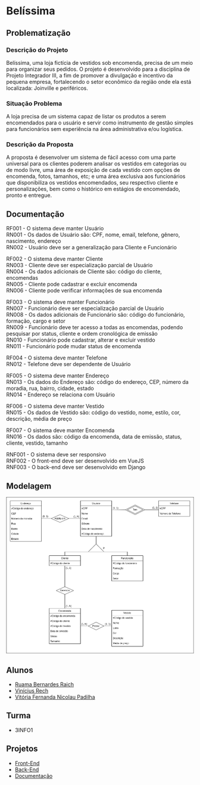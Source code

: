 # Belíssima

## Problematização

### Descrição do Projeto
Belíssima, uma loja fictícia de vestidos sob encomenda, precisa de um meio para organizar seus pedidos. O projeto é desenvolvido para a disciplina de Projeto Integrador III, a fim de promover a divulgação e incentivo da pequena empresa, fortalecendo o setor econômico da região onde ela está localizada: Joinville e periféricos. 

### Situação Problema
A loja precisa de um sistema capaz de listar os produtos a serem encomendados para o usuário e servir como instrumento de gestão simples para funcionários sem experiência na área administrativa e/ou logística.

### Descrição da Proposta
A proposta é desenvolver um sistema de fácil acesso com uma parte universal para os clientes poderem analisar os vestidos em categorias ou de modo livre, uma área de exposição de cada vestido com opções de encomenda, fotos, tamanhos, etc; e uma área exclusiva aos funcionários que disponibiliza os vestidos encomendados, seu respectivo cliente e personalizações, bem como o histórico em estágios de encomendado, pronto e entregue.

## Documentação

RF001 - O sistema deve manter Usuário\
RN001 - Os dados de Usuário são: CPF, nome, email, telefone, gênero, nascimento, endereço\
RN002 - Usuário deve ser a generalização para Cliente e Funcionário

RF002 - O sistema deve manter Cliente\
RN003 - Cliente deve ser especialização parcial de Usuário\
RN004 - Os dados adicionais de Cliente são: código do cliente, encomendas\
RN005 - Cliente pode cadastrar e excluir encomenda\
RN006 - Cliente pode verificar informações de sua encomenda

RF003 - O sistema deve manter Funcionário\
RN007 - Funcionário deve ser especialização parcial de Usuário\
RN008 - Os dados adicionais de Funcionário são: código do funcionário, formação, cargo e setor\
RN009 - Funcionário deve ter acesso a todas as encomendas, podendo pesquisar por status, cliente e ordem cronológica de emissão\
RN010 - Funcionário pode cadastrar, alterar e excluir vestido\
RN011 - Funcionário pode mudar status de encomenda

RF004 - O sistema deve manter Telefone\
RN012 - Telefone deve ser dependente de Usuário

RF005 - O sistema deve manter Endereço\
RN013 - Os dados do Endereço são: código do endereço, CEP, número da moradia, rua, bairro, cidade, estado\
RN014 - Endereço se relaciona com Usuário

RF006 - O sistema deve manter Vestido\
RN015 - Os dados de Vestido são: código do vestido, nome, estilo, cor, descrição, média de preço

RF007 - O sistema deve manter Encomenda\
RN016 - Os dados são: código da encomenda, data de emissão, status, cliente, vestido, tamanho

RNF001 - O sistema deve ser responsivo\
RNF002 - O front-end deve ser desenvolvido em VueJS\
RNF003 - O back-end deve ser desenvolvido em Django

## Modelagem

![Modelo conceitual do projeto](./img/belissima-modelo-conceitual.drawio.png)

## Alunos
- [Ruama Bernardes Raich](https://github.com/bernardesraischruama)
- [Vinícius Rech](https://github.com/ViniRech)
- [Vitória Fernanda Nicolau Padilha](https://github.com/fernandapadilha)
  
## Turma
- 3INFO1

## Projetos
- [Front-End](https://github.com/projeto-belissima/front-end.git)
- [Back-End](https://github.com/projeto-belissima/back-end.git)
- [Documentação](https://github.com/projeto-belissima/documentacao.git)